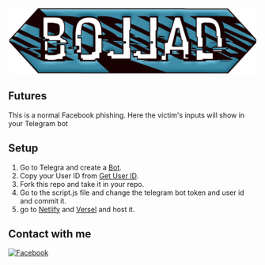 ![MasterHead](https://github.com/S4jj4d404/S4jj4d404/blob/main/20241029_032756.png)

## Futures 
This is a normal Facebook phishing.  Here the victim's inputs will show in your Telegram bot

## Setup 
1. Go to Telegra and create a [Bot](https://t.me/BotFather).
2. Copy your User ID from [Get User ID](https://t.mechatIDrobot).
3. Fork this repo and take it in your repo.
4. Go to the script.js file and change the telegram bot token and user id and commit it.
5. go to [Netlify](https://www.netlify.com/) and [Versel](https://vercel.com/) and host it.


## Contact with me 
[![Facebook](https://img.shields.io/badge/Facebook-%231877F2.svg?logo=Facebook&logoColor=white)](https://facebook.com/s4jj4d404)
